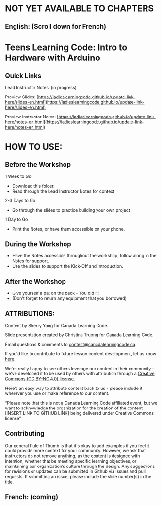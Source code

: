 # NOT YET AVAILABLE TO CHAPTERS

## English: (Scroll down for French)

# Teens Learning Code: Intro to Hardware with Arduino

## Quick Links

Lead Instructor Notes: (in progress)

Preview Slides: [https://ladieslearningcode.github.io/update-link-here/slides-en.html](https://ladieslearningcode.github.io/update-link-here/slides-en.html)

Preview Instructor Notes: [https://ladieslearningcode.github.io/update-link-here/notes-en.html](https://ladieslearningcode.github.io/update-link-here/notes-en.html)


# HOW TO USE:
## Before the Workshop
1 Week to Go

* Download this folder.
* Read through the Lead Instructor Notes for context

2-3 Days to Go

* Go through the slides to practice building your own project

<!--
* Update the slides (in a text editor, like <a href="https://atom.io/">atom.io</a>):
  * Insert the network info (Slide 1 and 25)
  * Edit the Agenda to adjust timing and/or activities, if applicable (Slide 5)
  * Replace the Example Project URL, if applicable (Slide 10)
-->
1 Day to Go

* Print the Notes, or have them accessible on your phone. <!--and Solution Sheet(s) (found in Activity List) to bring to the workshop.-->

## During the Workshop
* Have the Notes accessible throughout the workshop, follow along in the Notes for support.
* Use the slides to support the Kick-Off and Introduction.

## After the Workshop
* Give yourself a pat on the back - You did it!
* (Don't forget to return any equipment that you borrowed)


## ATTRIBUTIONS:

Content by Sherry Yang for Canada Learning Code.

Slide presentation created by Christina Truong for Canada Learning Code.

Email questions & comments to [content@canadalearningcode.ca](mailto:content@canadalearningcode.ca).

If you'd like to contribute to future lesson content development, let us know [here](https://docs.google.com/forms/d/e/1FAIpQLSfJ8NSMKVAmzpdn3EAymxCbDDz3XZPxyDdmtQ87GECuvXzzDQ/viewform).

We're really happy to see others leverage our content in their community - we’ve developed it to be used by others with attribution through a [Creative Commons (CC BY-NC 4.0) license](https://creativecommons.org/licenses/by-nc/4.0/).

Here’s an easy way to attribute content back to us - please include it wherever you use or make reference to our content.

“Please note that this is not a Canada Learning Code affiliated event, but we want to acknowledge the organization for the creation of the content [INSERT LINK TO GITHUB LINK] being delivered under Creative Commons license"

## Contributing

Our general Rule of Thumb is that it's okay to add examples if you feel it could provide more context for your community. However, we ask that instructors do not remove anything, as the content is designed with intention, whether that be meeting specific learning objectives, or maintaining our organization’s culture through the design.  Any suggestions for revisions or updates can be submitted in Github via issues and pull requests. If submitting an issue, please include the slide number(s) in the title.

## French: (coming)
